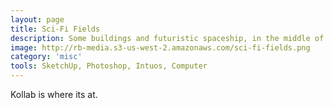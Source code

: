 ```yaml
---
layout: page
title: Sci-Fi Fields
description: Some buildings and futuristic spaceship, in the middle of nowhere
image: http://rb-media.s3-us-west-2.amazonaws.com/sci-fi-fields.png
category: 'misc'
tools: SketchUp, Photoshop, Intuos, Computer
---
```


Kollab is where its at.
